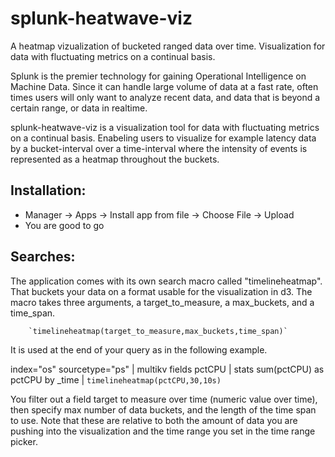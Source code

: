 splunk-heatwave-viz
===================

A heatmap vizualization of bucketed ranged data over time.
Visualization for data with fluctuating metrics on a continual basis.

Splunk is the premier technology for gaining Operational Intelligence on Machine Data. Since it
can handle large volume of data at a fast rate, often times users will only want to analyze
recent data, and data that is beyond a certain range, or data in realtime.

splunk-heatwave-viz is a visualization tool for data with fluctuating metrics on a continual basis.
Enabeling users to visualize for example latency data by a bucket-interval over a time-interval
where the intensity of events is represented as a heatmap throughout the buckets.

Installation:
-------------

 - Manager -> Apps -> Install app from file -> Choose File -> Upload
 - You are good to go

Searches:
---------

 The application comes with its own search macro called "timelineheatmap". That buckets
 your data on a format usable for the visualization in d3. The macro takes three arguments,
 a target_to_measure, a max_buckets, and a time_span.

        `timelineheatmap(target_to_measure,max_buckets,time_span)`

 It is used at the end of your query as in the following example.

 index="os" sourcetype="ps" | multikv fields pctCPU | stats sum(pctCPU) as pctCPU by _time |
 `timelineheatmap(pctCPU,30,10s)`

 You filter out a field target to measure over time (numeric value over time),
 then specify max number of data buckets, and the length of the time span to use.
 Note that these are relative to both the amount of data you are pushing into the
 visualization and the time range you set in the time range picker.
